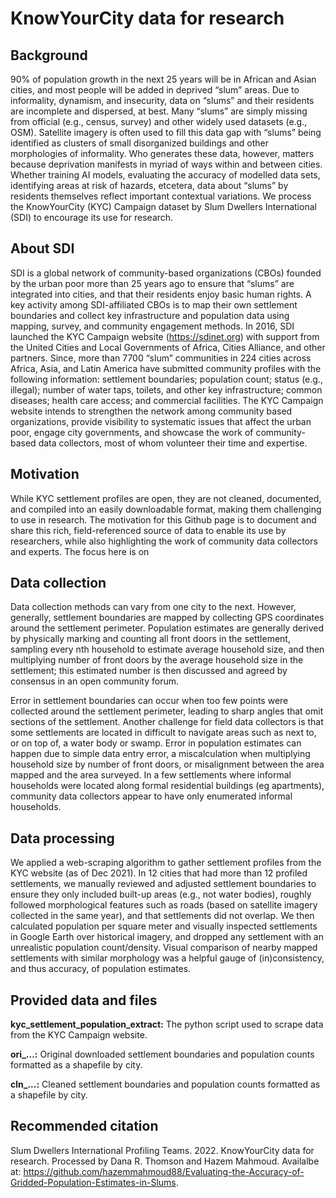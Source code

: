 #  KnowYourCity data for research

## Background
90% of population growth in the next 25 years will be in African and Asian cities, and most people will be added in deprived “slum” areas. Due to informality, dynamism, and insecurity, data on “slums” and their residents are incomplete and dispersed, at best. Many “slums” are simply missing from official (e.g., census, survey) and other widely used datasets (e.g., OSM). Satellite imagery is often used to fill this data gap with “slums” being identified as clusters of small disorganized buildings and other morphologies of informality. Who generates these data, however, matters because deprivation manifests in myriad of ways within and between cities. Whether training AI models, evaluating the accuracy of modelled data sets, identifying areas at risk of hazards, etcetera, data about “slums” by residents themselves reflect important contextual variations. We process the KnowYourCity (KYC) Campaign dataset by Slum Dwellers International (SDI) to encourage its use for research.

## About SDI
SDI is a global network of community-based organizations (CBOs) founded by the urban poor more than 25 years ago to ensure that “slums” are integrated into cities, and that their residents enjoy basic human rights. A key activity among SDI-affiliated CBOs is to map their own settlement boundaries and collect key infrastructure and population data using mapping, survey, and community engagement methods. In 2016, SDI launched the KYC Campaign website (https://sdinet.org) with support from the United Cities and Local Governments of Africa, Cities Alliance, and other partners. Since, more than 7700 “slum” communities in 224 cities across Africa, Asia, and Latin America have submitted community profiles with the following information: settlement boundaries; population count; status (e.g., illegal); number of water taps, toilets, and other key infrastructure; common diseases; health care access; and commercial facilities. The KYC Campaign website intends to strengthen the network among community based organizations, provide visibility to systematic issues that affect the urban poor, engage city governments, and showcase the work of community-based data collectors, most of whom volunteer their time and expertise. 

## Motivation
While KYC settlement profiles are open, they are not cleaned, documented, and compiled into an easily downloadable format, making them challenging to use in research. The motivation for this Github page is to document and share this rich, field-referenced source of data to enable its use by researchers, while also highlighting the work of community data collectors and experts. The focus here is on

## Data collection
Data collection methods can vary from one city to the next. However, generally, settlement boundaries are mapped by collecting GPS coordinates around the settlement perimeter. Population estimates are generally derived by physically marking and counting all front doors in the settlement, sampling every nth household to estimate average household size, and then multiplying number of front doors by the average household size in the settlement; this estimated number is then discussed and agreed by consensus in an open community forum.

Error in settlement boundaries can occur when too few points were collected around the settlement perimeter, leading to sharp angles that omit sections of the settlement. Another challenge for field data collectors is that some settlements are located in difficult to navigate areas such as next to, or on top of, a water body or swamp. Error in population estimates can happen due to simple data entry error, a miscalculation when multiplying household size by number of front doors, or misalignment between the area mapped and the area surveyed. In a few settlements where informal households were located along formal residential buildings (eg apartments), community data collectors appear to have only enumerated informal households. 

## Data processing
We applied a web-scraping algorithm to gather settlement profiles from the KYC website (as of Dec 2021). In 12 cities that had more than 12 profiled settlements, we manually reviewed and adjusted settlement boundaries to ensure they only included built-up areas (e.g., not water bodies), roughly followed morphological features such as roads (based on satellite imagery collected in the same year), and that settlements did not overlap. We then calculated population per square meter and visually inspected settlements in Google Earth over historical imagery, and dropped any settlement with an unrealistic population count/density. Visual comparison of nearby mapped settlements with similar morphology was a helpful gauge of (in)consistency, and thus accuracy, of population estimates.

## Provided data and files
**kyc_settlement_population_extract:** The python script used to scrape data from the KYC Campaign website.

**ori_...:** Original downloaded settlement boundaries and population counts formatted as a shapefile by city.

**cln_...:** Cleaned settlement boundaries and population counts formatted as a shapefile by city.

## Recommended citation
Slum Dwellers International Profiling Teams. 2022. KnowYourCity data for research. Processed by Dana R. Thomson and Hazem Mahmoud. Availalbe at: https://github.com/hazemmahmoud88/Evaluating-the-Accuracy-of-Gridded-Population-Estimates-in-Slums.

